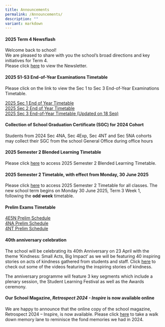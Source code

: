 ```yaml
---
title: Announcements
permalink: /Announcements/
description: ""
variant: markdown
---
```

#### 2025 Term 4 Newsflash

Welcome back to school!<br>
We are pleased to share with you the school’s broad directions and key initiatives for Term 4.<br>
Please click [here](/files/Newsflash_Term_4_2025.pdf) to view the Newsletter.<br>

#### 2025 S1-S3 End-of-Year Examinations Timetable

Please click on the link to view the Sec 1 to Sec 3 End-of-Year Examinations Timetable.

[2025 Sec 1 End of Year Timetable](/files/2025_S1_EYE_Timetable__29_Aug_.pdf)<br>
[2025 Sec 2 End of Year Timetable](/files/2025_S2_EYE_Timetable__1_Sept_.pdf)<br>
[2025 Sec 3 End-of-Year Timetable (Updated on 18 Sep)](/files/2025_S1_3_EYE_Timetable__18_Sept____for_students.pdf)

#### Collection of School Graduation Certificate (SGC) for 2024 Cohort
Students from 2024 Sec 4NA, Sec 4Exp, Sec 4NT and Sec 5NA cohorts may collect their SGC from the school General Office during office hours<br>


#### 2025 Semester 2 Blended Learning Timetable

Please click [here](/files/2025_SEM2_BL_TT_V1___Class.pdf) to access 2025 Semester 2 Blended Learning Timetable. <br>


#### 2025 Semester 2 Timetable, with effect from Monday, 30 June 2025

Please click [here](/files/2025_SEM_2_TT__WEF_30_JUN____Class.pdf) to access 2025 Semester 2 Timetable for all classes. The new school term begins on Monday 30 June 2025, Term 3 Week 1, following the **odd week** timetable. <br>


#### Prelim Exams Timetable
[4E5N Prelim Schedule](/files/Announcements/2025/4E5N_Prelim_Schedule_2025.pdf) <br>
[4NA Prelim Schedule](/files/Announcements/2025/4NA_Prelim_Schedule_2025.pdf)<br> [4NT Prelim Schedule](/files/Announcements/2025/4NT_Prelim_Schedule_2025.pdf)


#### 40th anniversary celebration
The school will be celebrating its 40th Anniversary on 23 April with the theme ‘Kindness: Small Acts, Big Impact’ as we will be featuring 40 inspiring stories on acts of kindness gathered from students and staff. Click [here](https://go.gov.sg/prss40thanniversary) to check out some of the videos featuring the inspiring stories of kindness. 

The anniversary programme will feature 3 key segments which include a plenary session, the Student Learning Festival as well as the Awards ceremony.


#### Our School Magazine, *Retrospect 2024 - Inspire* is now available online

We are happy to announce that the online copy of the school magazine, Retrospect 2024 – Inspire, is now available. Please click [here](https://online.fliphtml5.com/yhdnr/vzld/#p=1) to take a walk down memory lane to reminisce the fond memories we had in 2024.
